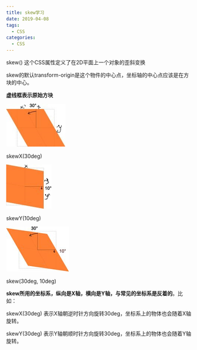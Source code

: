 ```yaml
---
title: skew学习
date: 2019-04-08
tags:
  - CSS
categories:
  - CSS
---
```


skew() 这个CSS属性定义了在2D平面上一个对象的歪斜变换

skew的默认transform-origin是这个物件的中心点，坐标轴的中心点应该是在方块的中心。

**虚线框表示原始方块**

![img](/img/722223250.jpg)

  skewX(30deg)

![img](/img/722293250.jpg)

  skewY(10deg)

![img](/img/0bfc4a49f06867291c61e0e0e7c801f5_hd.jpg)

  skew(30deg, 10deg)

**skew所用的坐标系，纵向是X轴，横向是Y轴，与常见的坐标系是反着的**。比如：

skewX(30deg) 表示X轴朝逆时针方向旋转30deg，坐标系上的物体也会随着X轴旋转。

skewY(30deg) 表示Y轴朝顺时针方向旋转30deg，坐标系上的物体也会随着Y轴旋转。